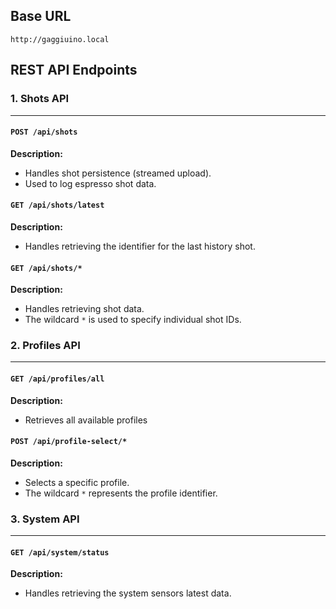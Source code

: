 ## Base URL
```
http://gaggiuino.local
```

## REST API Endpoints

### 1. Shots API
---
#### `POST /api/shots`
**Description:**
- Handles shot persistence (streamed upload).
- Used to log espresso shot data.

#### `GET /api/shots/latest`
**Description:**
- Handles retrieving the identifier for the last history shot.

#### `GET /api/shots/*`
**Description:**
- Handles retrieving shot data.
- The wildcard `*` is used to specify individual shot IDs.

### 2. Profiles API
---
#### `GET /api/profiles/all`
**Description:**
- Retrieves all available profiles

#### `POST /api/profile-select/*`
**Description:**
- Selects a specific profile.
- The wildcard `*` represents the profile identifier.

### 3. System API
---
#### `GET /api/system/status`
**Description:**
- Handles retrieving the system sensors latest data.